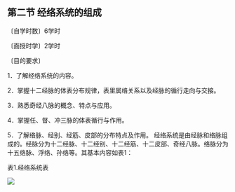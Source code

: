 ## 第二节  经络系统的组成

〔自学时数〕6学时

〔面授时学〕2学时 

〔目的要求〕

1．了解经络系统的内容。

2．掌握十二经脉的体表分布规律，表里属络关系以及经脉的循行走向与交接。

3．熟悉奇经八脉的概念、特点与应用。

4．掌握任、督、冲三脉的体表循行与作用。

5．了解络脉、经别、经筋、皮部的分布特点及作用。
经络系统是由经脉和络脉组成的。经脉分为十二经脉、十二经别、十二经筋、十二皮部、奇经八脉。络脉分为十五络脉、浮络、孙络等。其基本内容如表1：

表1.经络系统表

![](img/表1.jpg)

